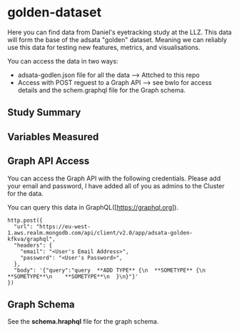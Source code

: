# golden-dataset
Here you can find data from Daniel's eyetracking study at the LLZ. This data will form the base of the adsata "golden" dataset. Meaning we can reliably use this data for testing new features, metrics, and visualisations. 

You can access the data in two ways:

- adsata-godlen.json file for all the data --> Attched to this repo
- Access with POST reguest to a Graph API --> see bwlo for access details and the schem.graphql file for the Graph schema.

## Study Summary

## Variables Measured

## Graph API Access

You can access the Graph API with the following credentials. Please add your email and password, I have added all of you as admins to the Cluster for the data. 

You can query this data in GraphQL([https://graphql.org]).

```curl
http.post({
  "url": "https://eu-west-1.aws.realm.mongodb.com/api/client/v2.0/app/adsata-golden-kfkva/graphql",
  "headers": {
    "email": "<User's Email Address>",
    "password": "<User's Password>",
  },
  "body": '{"query":"query  **ADD TYPE** {\n  **SOMETYPE** {\n    **SOMETYPE**\n    **SOMETYPE**\n  }\n}"}'
})
```


## Graph Schema

See the **schema.hraphql** file for the graph schema.

